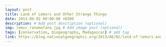 ```yaml
---
layout: post
title: Land of Lemurs and Other Strange Things
date: 2013-06-02 00:00:00 +0300
description: # Add post description (optional)
img: lemur_ranomafana.jpg # Add image post (optional)
tags: [conservation, biogeography, Madagascar] # add tag
link: https://blog.nationalgeographic.org/2013/06/02/land-of-lemurs-and-other-strange-things
---
```

